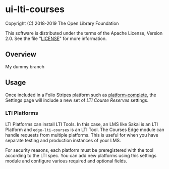 # ui-lti-courses

Copyright (C) 2018-2019 The Open Library Foundation

This software is distributed under the terms of the Apache License,
Version 2.0. See the file "[LICENSE](LICENSE)" for more information.

## Overview

My dummy branch

## Usage

Once included in a Folio Stripes platform such as [platform-complete](https://github.com/folio-org/platform-complete), the Settings page will include a new set of *LTI Course Reserves* settings.

### LTI Platforms

LTI Platforms can install LTI Tools. In this case, an LMS like Sakai is an LTI Platform and `edge-lti-courses` is an LTI Tool. The Courses Edge module can handle requests from multiple platforms. This is useful for when you have separate testing and production instances of your LMS.

For security reasons, each platform must be preregistered with the tool according to the LTI spec. You can add new platforms using this settings module and configure various required and optional fields.
